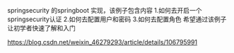 springsecurity 的springboot 实现，该例子包含内容
1.如何去开启一个springsecurity认证
2.如何去配置用户和密码
3.如何去配置角色
希望通过该例子让初学者快速了解和入门

https://blog.csdn.net/weixin_46279293/article/details/106795991
